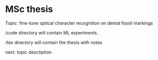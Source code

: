 # MSc thesis

Topic: fine-tune optical character recognition on dental fossil markings

/code directory will contain ML experiments.

/tex directory will contain the thesis with notes

next: topic desctiption
